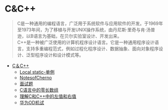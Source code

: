 # C&C++

> C是一种通用的编程语言，广泛用于系统软件与应用软件的开发。于1969年至1973年间，为了移植与开发UNIX操作系统，由丹尼斯·里奇与肯·汤普逊，以B语言为基础，在贝尔实验室设计、开发出来。  
> C++是一种被广泛使用的计算机程序设计语言。它是一种通用程序设计语言，支持多重编程范式，例如过程化程序设计、数据抽象、面向对象程序设计、泛型程序设计和设计模式等。

- [C＆C++](./subpage/C&C++/C&C++.md)
  - [Local static-单例](./subpage/C&C++/subsubpage/Local_static-单例.md)
  - [NotesofCherno](./subpage/C&C++/subsubpage/NotesofCherno.md)
  - [面试题](./subpage/C&C++/subsubpage/面试题.md)
  - [C语言中的零长数组](./subpage/C&C++/subsubpage/C语言中的零长数组.md)
  - [理解C和C++中的左值和右值](./subpage/C&C++/subsubpage/理解C和C++中的左值和右值.md)
  - [华为OD机试](./subpage/C&C++/subsubpage/华为OD机试.md)